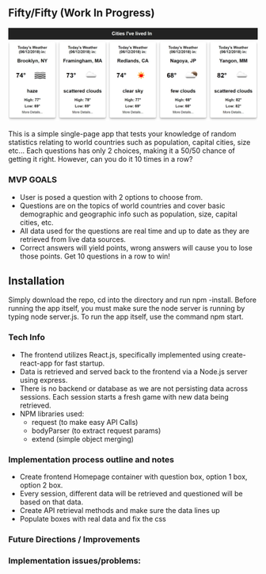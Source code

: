 ## Fifty/Fifty (Work In Progress)

![alt text](https://github.com/heinhtetPS/weather-test/blob/master/public/preview.jpg "preview")

This is a simple single-page app that tests your knowledge of random statistics relating to world countries such as population, capital cities, size etc... Each questions has only 2 choices, making it a 50/50 chance of getting it right. However, can you do it 10 times in a row?

### MVP GOALS
- User is posed a question with 2 options to choose from.
- Questions are on the topics of world countries and cover basic demographic and geographic info such as population, size, capital cities, etc.
- All data used for the questions are real time and up to date as they are retrieved from live data sources.
- Correct answers will yield points, wrong answers will cause you to lose those points. Get 10 questions in a row to win!

## Installation
Simply download the repo, cd into the directory and run npm -install. Before running the app itself, you must make sure the node server is running by typing node server.js. To run the app itself, use the command npm start.

### Tech Info
- The frontend utilizes React.js, specifically implemented using create-react-app for fast startup.
- Data is retrieved and served back to the frontend via a Node.js server using express.
- There is no backend or database as we are not persisting data across sessions. Each session starts a fresh game with new data being retrieved.
- NPM libraries used:
  - request (to make easy API Calls)
  - bodyParser (to extract request params)
  - extend (simple object merging)

### Implementation process outline and notes
- Create frontend Homepage container with question box, option 1 box, option 2 box.
- Every session, different data will be retrieved and questioned will be based on that data.
- Create API retrieval methods and make sure the data lines up
- Populate boxes with real data and fix the css

### Future Directions / Improvements


### Implementation issues/problems:
